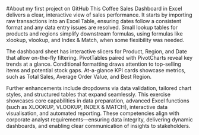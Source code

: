 #About my first project on GitHub
This Coffee Sales Dashboard in Excel delivers a clear, interactive view of sales performance. 
It starts by importing raw transactions into an Excel Table, ensuring dates follow a consistent format and any data entry issues are resolved. 
Small lookup tables for products and regions simplify downstream formulas, using formulas like xlookup, vlookup, and Index & Match, when some flexibility was needed.

The dashboard sheet has interactive slicers for Product, Region, and Date that allow on-the-fly filtering. PivotTables paired with PivotCharts reveal key trends at a glance.
Conditional formatting draws attention to top-selling items and potential stock gaps. At-a-glance KPI cards showcase metrics, such as Total Sales, Average Order Value, and Best Region.

Further enhancements include dropdowns via data validation, tailored chart styles, and structured tables that expand seamlessly. This exercise showcases core capabilities in data preparation, advanced Excel functions (such as XLOOKUP, VLOOKUP, INDEX & MATCH), interactive data visualisation, and automated reporting. These competencies align with corporate analyst requirements—ensuring data integrity, delivering dynamic dashboards, and enabling clear communication of insights to stakeholders.


